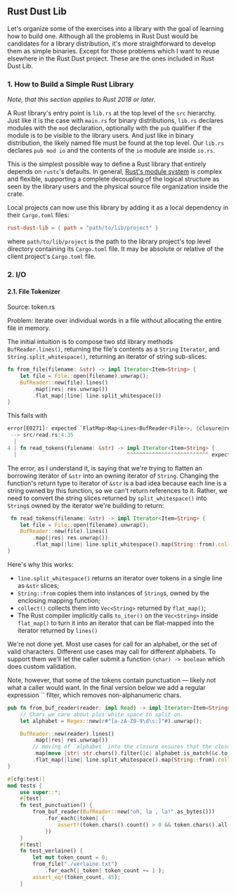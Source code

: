 ## Rust Dust Lib
Let's organize some of the exercises into a library with the goal of learning how to build one. Although
all the problems in Rust Dust would be candidates for a library distribution, it's more straightforward
to develop them as simple binaries. Except for those problems which I want to reuse elsewhere in the
Rust Dust project. These are the ones included in Rust Dust Lib.

### 1. How to Build a Simple Rust Library
_Note, that this section applies to Rust 2018 or later._

A Rust library's entry point is `lib.rs` at the top level of the `src` hierarchy. Just like it is
the case with `main.rs` for binary distributions, `lib.rs` declares modules with the `mod`
declaration, optionally with the `pub` qualifier if the module is to be visible to the library
users. And just like in binary distribution, the likely named file must be found at the top level.
Our `lib.rs` declares `pub mod io` and the contents of the `io` module are inside `io.rs`.

This is the simplest possible way to define a Rust library that entirely depends on `rustc`'s defaults.
In general, [Rust's module system](https://doc.rust-lang.org/book/ch07-00-managing-growing-projects-with-packages-crates-and-modules.html
) is complex and flexible, supporting a complete decoupling of
the logical structure as seen by the library users and the physical source file organization inside
the crate.

Local projects can now use this library by adding it as a local dependency in their `Cargo.toml`
files:
```toml
rust-dust-lib = { path = "path/to/lib/project" }
```
where `path/to/lib/project` is the path to the library project's top level directory containing
its `Cargo.toml` file. It may be absolute or relative of the client project's `Cargo.toml` file. 

### 2. I/O

#### 2.1. File Tokenizer
Source: token.rs

Problem: iterate over individual words in a file without allocating the entire
file in memory.

The initial intuition is to compose two std library methods `BufReader.lines()`, returning the file's
contents as a `String` `Iterator`, and `String.split_whitespace()`, returning an iterator of string sub-slices:
```rust
fn from_file(filename: &str) -> impl Iterator<Item=String> {
    let file = File::open(filename).unwrap();
    BufReader::new(file).lines()
        .map(|res| res.unwrap())
        .flat_map(|line| line.split_whitespace())
}
```

This fails with 
```rust
error[E0271]: expected `FlatMap<Map<Lines<BufReader<File>>, {closure@read.rs:7:14}>, SplitWhitespace<'_>, {closure@read.rs:8:19}>` to be an iterator that yields `String`, but it yields `&str`
 --> src/read.rs:4:35
  |
4 | fn read_tokens(filename: &str) -> impl Iterator<Item=String> {
  |                                   ^^^^^^^^^^^^^^^^^^^^^^^^^^ expected `String`, found `&str`
```

The error, as I understand it, is saying that we're trying to flatten an borrowing iterator of `&str` into an
owning iterator of `String`. Changing the function's return type to iterator of `&str` is a bad idea because
each line is a string owned by this function, so we can't return references to it. Rather, we need to convert
the string slices returned by `split_whitespace()` into `String`s owned by the iterator we're building to return:

```rust
 fn read_tokens(filename: &str) -> impl Iterator<Item=String> {
    let file = File::open(filename).unwrap();
    BufReader::new(file).lines()
        .map(|res| res.unwrap())
        .flat_map(|line| line.split_whitespace().map(String::from).collect::<Vec<String>>())
}
```
Here's why this works:
* `line.split_whitespace()` returns an iterator over tokens in a single line as `&str` slices;
* `String::from` copies them into instances of `String`s, owned by the enclosing mapping function;
* `collect()` collects them into `Vec<String>` returned by `flat_map()`;
* The Rust compiler implicitly calls `to_iter()` on the `Vec<String>` inside `flat_map()` to turn it into an iterator
that can be flat-mapped into the iterator returned by `lines()`

We're not done yet. Most use cases for call for an alphabet, or the set of valid characters. Different use cases
may call for different alphabets. To support them we'll let the caller submit a function `(char) -> boolean` which
does custom validation.

Note, however, that some of the tokens contain punctuation — likely not what a caller would want. In the final version
below we add a regular expression `` filter, which removes non-alphanumeric chars.

```rust
pub fn from_buf_reader(reader: impl Read) -> impl Iterator<Item=String> {
    // Chars we care about plus white space to split on.
    let alphabet = Regex::new(r#"[a-zA-Z0-9\d\s:]"#).unwrap();

    BufReader::new(reader).lines()
        .map(|res| res.unwrap())
        // moving of `alphabet` into the closure ensures that the closure won't outlive it.
        .map(move |str| str.chars().filter(|c| alphabet.is_match(&c.to_string())).collect::<String>())
        .flat_map(|line| line.split_whitespace().map(String::from).collect::<Vec<String>>())
}

#[cfg(test)]
mod tests {
    use super::*;
    #[test]
    fn test_punctuation() {
        from_buf_reader(BufReader::new("oh, la , la!".as_bytes()))
            .for_each(|token| {
                assert!(token.chars().count() > 0 && token.chars().all(|c| c.is_alphanumeric()));
            })
    }
    #[test]
    fn test_verlaine() {
        let mut token_count = 0;
        from_file("./verlaine.txt")
            .for_each(|_token| token_count += 1 );
        assert_eq!(token_count, 45);
    }
```